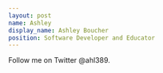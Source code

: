 ```yaml
---
layout: post
name: Ashley
display_name: Ashley Boucher
position: Software Developer and Educator
---
```

Follow me on Twitter @ahl389.